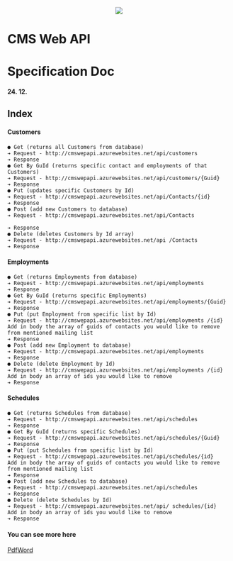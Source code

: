 <p align="center"><img src="https://i.gyazo.com/5de4119f3207f231e47f76e41c0cddeb.png"></p>


# CMS Web API

# Specification Doc

#### 24. 12.

## Index

#### Customers

```
● Get (returns all Customers from database)
➔ Request - http://cmswepapi.azurewebsites.net/api/customers
➔ Response
● Get By GuId (returns specific contact and employments of that Customers)
➔ Request - http://cmswepapi.azurewebsites.net/api/customers/{Guid}
➔ Response
● Put (updates specific Customers by Id)
➔ Request - http://cmswepapi.azurewebsites.net/api/Contacts/{id}
➔ Response
● Post (add new Customers to database)
➔ Request - http://cmswepapi.azurewebsites.net/api/Contacts
```

```
➔ Response
● Delete (deletes Customers by Id array)
➔ Request - http://cmswepapi.azurewebsites.net/api /Contacts
➔ Response
```
#### Employments

```
● Get (returns Employments from database)
➔ Request - http://cmswepapi.azurewebsites.net/api/employments
➔ Response
● Get By GuId (returns specific Employments)
➔ Request - http://cmswepapi.azurewebsites.net/api/employments/{Guid}
➔ Response
● Put (put Employment from specific list by Id)
➔ Request - http://cmswepapi.azurewebsites.net/api/employments /{id}
Add in body the array of guids of contacts you would like to remove from mentioned mailing list
➔ Response
● Post (add new Employment to database)
➔ Request - http://cmswepapi.azurewebsites.net/api/employments
➔ Response
● Delete (delete Employment by Id)
➔ Request - http://cmswepapi.azurewebsites.net/api/employments /{id}
Add in body an array of ids you would like to remove
➔ Response
```
#### Schedules

```
● Get (returns Schedules from database)
➔ Request - http://cmswepapi.azurewebsites.net/api/schedules
➔ Response
● Get By GuId (returns specific Schedules)
➔ Request - http://cmswepapi.azurewebsites.net/api/schedules/{Guid}
➔ Response
● Put (put Schedules from specific list by Id)
➔ Request - http://cmswepapi.azurewebsites.net/api/schedules/{id}
Add in body the array of guids of contacts you would like to remove from mentioned mailing list
➔ Response
● Post (add new Schedules to database)
➔ Request - http://cmswepapi.azurewebsites.net/api/schedules
➔ Response
● Delete (delete Schedules by Id)
➔ Request - http://cmswepapi.azurewebsites.net/api/ schedules/{id}
Add in body an array of ids you would like to remove
➔ Response
```

#### You can see more here 
<a href="https://github.com/VanHakobyan/ContentManagementSystem_CrossPlatform/blob/master/Documentation/CMSWebAPISpecification.pdf">Pdf</a><a href="https://github.com/VanHakobyan/ContentManagementSystem_CrossPlatform/blob/master/Documentation/CMSWebAPISpecification.docx">Word</a>
